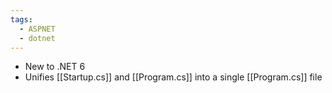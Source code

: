 ```yaml
---
tags:
  - ASPNET
  - dotnet
---
```

- New to .NET 6
- Unifies [[Startup.cs]] and [[Program.cs]] into a single [[Program.cs]] file